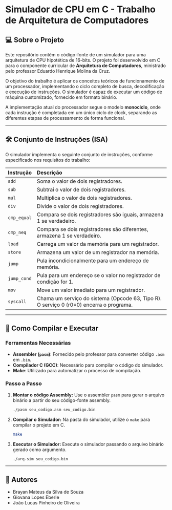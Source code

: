 # Simulador de CPU em C - Trabalho de Arquitetura de Computadores

## 💻 Sobre o Projeto

Este repositório contém o código-fonte de um simulador para uma arquitetura de CPU hipotética de 16-bits. O projeto foi desenvolvido em C para o componente curricular de **Arquitetura de Computadores**, ministrado pelo professor Eduardo Henrique Molina da Cruz.

O objetivo do trabalho é aplicar os conceitos teóricos de funcionamento de um processador, implementando o ciclo completo de busca, decodificação e execução de instruções. O simulador é capaz de executar um código de máquina customizado, fornecido em formato binário.

A implementação atual do processador segue o modelo **monociclo**, onde cada instrução é completada em um único ciclo de clock, separando as diferentes etapas de processamento de forma funcional.

---

## 🛠️ Conjunto de Instruções (ISA)

O simulador implementa o seguinte conjunto de instruções, conforme especificado nos requisitos do trabalho:

| Instrução | Descrição |
| :--- | :--- |
| `add` | Soma o valor de dois registradores. |
| `sub` | Subtrai o valor de dois registradores. |
| `mul` | Multiplica o valor de dois registradores. |
| `div` | Divide o valor de dois registradores. |
| `cmp_equal` | Compara se dois registradores são iguais, armazena 1 se verdadeiro. |
| `cmp_neq` | Compara se dois registradores são diferentes, armazena 1 se verdadeiro. |
| `load` | Carrega um valor da memória para um registrador. |
| `store` | Armazena um valor de um registrador na memória. |
| `jump` | Pula incondicionalmente para um endereço de memória. |
| `jump_cond` | Pula para um endereço se o valor no registrador de condição for 1. |
| `mov` | Move um valor imediato para um registrador. |
| `syscall` | Chama um serviço do sistema (Opcode 63, Tipo R). O serviço 0 (r0=0) encerra o programa. |

---

## 🚀 Como Compilar e Executar

### Ferramentas Necessárias
* **Assembler (`pasm`)**: Fornecido pelo professor para converter código `.asm` em `.bin`.
* **Compilador C (GCC)**: Necessário para compilar o código do simulador.
* **Make**: Utilizado para automatizar o processo de compilação.

### Passo a Passo

1.  **Montar o código Assembly:**
    Use o assembler `pasm` para gerar o arquivo binário a partir do seu código-fonte assembly.
    ```bash
    ./pasm seu_codigo.asm seu_codigo.bin
    ```
   

2.  **Compilar o Simulador:**
    Na pasta do simulador, utilize o `make` para compilar o projeto em C.
    ```bash
    make
    ```
   

3.  **Executar o Simulador:**
    Execute o simulador passando o arquivo binário gerado como argumento.
    ```bash
    ./arq-sim seu_codigo.bin
    ```
   

---

## 👥 Autores

* Brayan Mateus da Silva de Souza
* Giovana Lopes Eberle
* João Lucas Pinheiro de Oliveira
